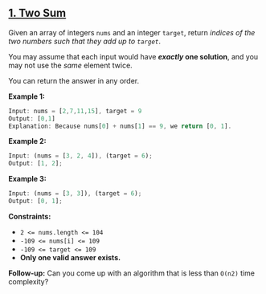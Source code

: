 ## [1. Two Sum](https://leetcode.com/problems/two-sum/)

Given an array of integers `nums` and an integer `target`, return _indices of the two numbers such that they add up to `target`_.

You may assume that each input would have **_exactly_ one solution**, and you may not use the _same_ element twice.

You can return the answer in any order.

**Example 1:**

```js
Input: nums = [2,7,11,15], target = 9
Output: [0,1]
Explanation: Because nums[0] + nums[1] == 9, we return [0, 1].
```

**Example 2:**

```js
Input: (nums = [3, 2, 4]), (target = 6);
Output: [1, 2];
```

**Example 3:**

```js
Input: (nums = [3, 3]), (target = 6);
Output: [0, 1];
```

**Constraints:**

- `2 <= nums.length <= 104`
- `-109 <= nums[i] <= 109`
- `-109 <= target <= 109`
- **Only one valid answer exists.**

**Follow-up:** Can you come up with an algorithm that is less than `O(n2)` time complexity?
